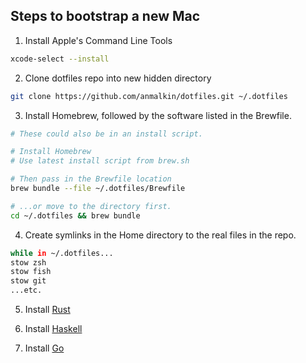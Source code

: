 ## Steps to bootstrap a new Mac

1. Install Apple's Command Line Tools

```zsh
xcode-select --install
```


2. Clone dotfiles repo into new hidden directory

```zsh
git clone https://github.com/anmalkin/dotfiles.git ~/.dotfiles
```


3. Install Homebrew, followed by the software listed in the Brewfile.

```zsh
# These could also be in an install script.

# Install Homebrew
# Use latest install script from brew.sh

# Then pass in the Brewfile location
brew bundle --file ~/.dotfiles/Brewfile

# ...or move to the directory first.
cd ~/.dotfiles && brew bundle
```


4. Create symlinks in the Home directory to the real files in the repo.

```zsh
while in ~/.dotfiles...
stow zsh
stow fish
stow git
...etc.
```


5. Install [Rust](https://www.rust-lang.org/tools/install)


6. Install [Haskell](https://www.haskell.org/ghcup/install/)


7. Install [Go](https://go.dev/doc/install)
